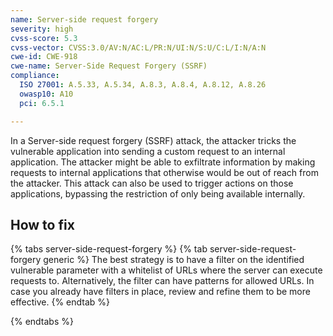 ```yaml
---
name: Server-side request forgery
severity: high
cvss-score: 5.3
cvss-vector: CVSS:3.0/AV:N/AC:L/PR:N/UI:N/S:U/C:L/I:N/A:N
cwe-id: CWE-918
cwe-name: Server-Side Request Forgery (SSRF)
compliance:
  ISO 27001: A.5.33, A.5.34, A.8.3, A.8.4, A.8.12, A.8.26
  owasp10: A10
  pci: 6.5.1

---            
```


In a Server-side request forgery (SSRF) attack, the attacker tricks the vulnerable application into sending a custom request to an internal application. The attacker might be able to exfiltrate information by making requests to internal applications that otherwise would be out of reach from the attacker. This attack can also be used to trigger actions on those applications, bypassing the restriction of only being available internally.

## How to fix

{% tabs server-side-request-forgery %}
{% tab server-side-request-forgery generic %}
The best strategy is to have a filter on the identified vulnerable parameter with a whitelist of URLs where the server can execute requests to. Alternatively, the filter can have patterns for allowed URLs. In case you already have filters in place, review and refine them to be more effective.
{% endtab %}

{% endtabs %}
